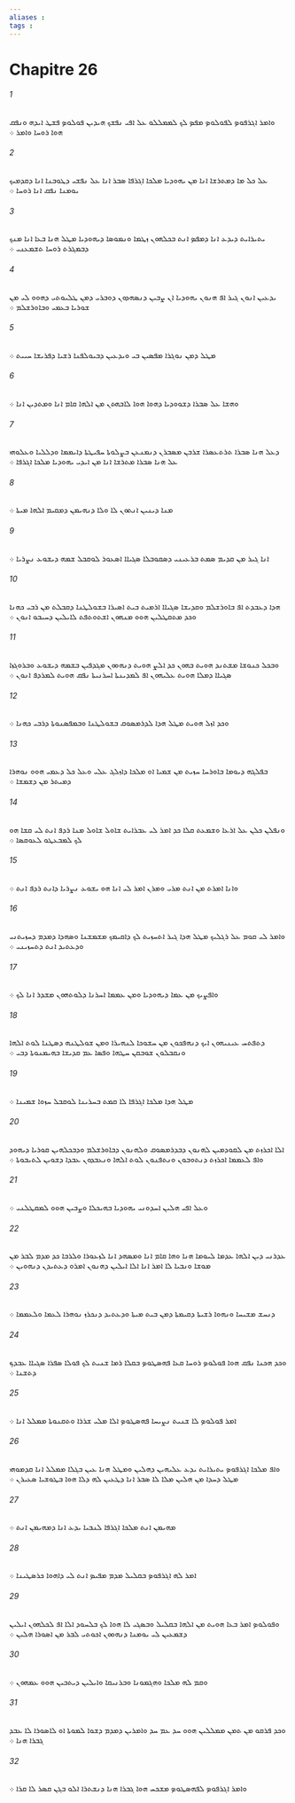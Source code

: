 ```yaml
---
aliases : 
tags : 
---
```


# Chapitre 26

###### 1
ܘܐܡܪ ܐܓܪܦܘܤ ܠܦܘܠܘܤ ܡܦܤ ܠܟ ܠܡܡܠܠܘ ܥܠ ܐܦܝ ܢܦܫܟ ܗܝܕܝܢ ܦܘܠܘܤ ܦܫܛ ܐܝܕܗ ܘܢܦܩ ܗܘܐ ܪܘܚܐ ܘܐܡܪ ܀
###### 2
ܥܠ ܟܠ ܡܐ ܕܡܬܪܫܐ ܐܢܐ ܡܢ ܝܗܘܕܝܐ ܡܠܟܐ ܐܓܪܦܐ ܤܒܪ ܐܢܐ ܥܠ ܢܦܫܝ ܕܛܘܒܢܐ ܐܢܐ ܕܩܕܡܝܟ ܝܘܡܢܐ ܢܦܩ ܐܢܐ ܪܘܚܐ ܀
###### 3
ܝܬܝܪܐܝܬ ܕܝܕܥ ܐܢܐ ܕܡܦܤ ܐܢܬ ܒܟܠܗܘܢ ܙܛܡܐ ܘܢܡܘܤܐ ܕܝܗܘܕܝܐ ܡܛܠ ܗܢܐ ܒܥܐ ܐܢܐ ܡܢܟ ܕܒܡܓܪܬ ܪܘܚܐ ܬܫܡܥܢܝ ܀
###### 4
ܝܕܥܝܢ ܐܢܘܢ ܓܝܪ ܐܦ ܗܢܘܢ ܝܗܘܕܝܐ ܐܢ ܨܒܝܢ ܕܢܤܗܕܘܢ ܕܘܒܪܝ ܕܡܢ ܛܠܝܘܬܝ ܕܗܘܘ ܠܝ ܡܢ ܫܘܪܝܐ ܒܥܡܝ ܘܒܐܘܪܫܠܡ ܀
###### 5
ܡܛܠ ܕܡܢ ܢܘܓܪܐ ܡܦܤܝܢ ܒܝ ܘܝܕܥܝܢ ܕܒܝܘܠܦܢܐ ܪܫܝܐ ܕܦܪܝܫܐ ܚܝܝܬ ܀
###### 6
ܘܗܫܐ ܥܠ ܤܒܪܐ ܕܫܘܘܕܝܐ ܕܗܘܐ ܗܘܐ ܠܐܒܗܬܢ ܡܢ ܐܠܗܐ ܩܐܡ ܐܢܐ ܘܡܬܕܝܢ ܐܢܐ ܀
###### 7
ܕܥܠ ܗܢܐ ܤܒܪܐ ܬܪܬܥܤܪܐ ܫܪܒܢ ܡܤܒܪܢ ܕܢܡܢܥܢ ܒܨܠܘܬܐ ܚܦܝܛܬܐ ܕܐܝܡܡܐ ܘܕܠܠܝܐ ܘܥܠܘܗܝ ܥܠ ܗܢܐ ܤܒܪܐ ܡܬܪܫܐ ܐܢܐ ܡܢ ܐܝܕܝ ܝܗܘܕܝܐ ܡܠܟܐ ܐܓܪܦܐ ܀
###### 8
ܡܢܐ ܕܝܢܝܢ ܐܢܬܘܢ ܠܐ ܘܠܐ ܕܢܗܝܡܢ ܕܡܩܝܡ ܐܠܗܐ ܡܝܬܐ ܀
###### 9
ܐܢܐ ܓܝܪ ܡܢ ܩܕܝܡ ܤܡܬ ܒܪܥܝܢܝ ܕܤܩܘܒܠܐ ܤܓܝܐܐ ܐܤܥܘܪ ܠܘܩܒܠ ܫܡܗ ܕܝܫܘܥ ܢܨܪܝܐ ܀
###### 10
ܗܕܐ ܕܥܒܕܬ ܐܦ ܒܐܘܪܫܠܡ ܘܩܕܝܫܐ ܤܓܝܐܐ ܐܪܡܝܬ ܒܝܬ ܐܤܝܪܐ ܒܫܘܠܛܢܐ ܕܩܒܠܬ ܡܢ ܪܒܝ ܟܗܢܐ ܘܟܕ ܡܬܩܛܠܝܢ ܗܘܘ ܡܢܗܘܢ ܐܫܬܘܬܦܬ ܠܐܝܠܝܢ ܕܚܝܒܘ ܐܢܘܢ ܀
###### 11
ܘܒܟܠ ܟܢܘܫܐ ܡܫܬܢܕ ܗܘܝܬ ܒܗܘܢ ܟܕ ܐܠܨ ܗܘܝܬ ܕܢܗܘܘܢ ܡܓܕܦܝܢ ܒܫܡܗ ܕܝܫܘܥ ܘܒܪܘܓܙܐ ܤܓܝܐܐ ܕܡܠܐ ܗܘܝܬ ܥܠܝܗܘܢ ܐܦ ܠܡܕܝܢܬܐ ܐܚܪܢܝܬܐ ܢܦܩ ܗܘܝܬ ܠܡܪܕܦ ܐܢܘܢ ܀
###### 12
ܘܟܕ ܐܙܠ ܗܘܝܬ ܡܛܠ ܗܕܐ ܠܕܪܡܤܘܩ ܒܫܘܠܛܢܐ ܘܒܡܦܤܢܘܬܐ ܕܪܒܝ ܟܗܢܐ ܀
###### 13
ܒܦܠܓܗ ܕܝܘܡܐ ܒܐܘܪܚܐ ܚܙܝܬ ܡܢ ܫܡܝܐ ܐܘ ܡܠܟܐ ܕܐܙܠܓ ܥܠܝ ܘܥܠ ܟܠ ܕܥܡܝ ܗܘܘ ܢܘܗܪܐ ܕܡܝܬܪ ܡܢ ܕܫܡܫܐ ܀
###### 14
ܘܢܦܠܢ ܟܠܢ ܥܠ ܐܪܥܐ ܘܫܡܥܬ ܩܠܐ ܟܕ ܐܡܪ ܠܝ ܥܒܪܐܝܬ ܫܐܘܠ ܫܐܘܠ ܡܢܐ ܪܕܦ ܐܢܬ ܠܝ ܩܫܐ ܗܘ ܠܟ ܠܡܒܥܛܘ ܠܥܘܩܤܐ ܀
###### 15
ܘܐܢܐ ܐܡܪܬ ܡܢ ܐܢܬ ܡܪܝ ܘܡܪܢ ܐܡܪ ܠܝ ܐܢܐ ܗܘ ܝܫܘܥ ܢܨܪܝܐ ܕܐܢܬ ܪܕܦ ܐܢܬ ܀
###### 16
ܘܐܡܪ ܠܝ ܩܘܡ ܥܠ ܪܓܠܝܟ ܡܛܠ ܗܕܐ ܓܝܪ ܐܬܚܙܝܬ ܠܟ ܕܐܩܝܡܟ ܡܫܡܫܢܐ ܘܤܗܕܐ ܕܡܕܡ ܕܚܙܝܬܢܝ ܘܕܥܬܝܕ ܐܢܬ ܕܬܚܙܝܢܝ ܀
###### 17
ܘܐܦܨܝܟ ܡܢ ܥܡܐ ܕܝܗܘܕܝܐ ܘܡܢ ܥܡܡܐ ܐܚܪܢܐ ܕܠܘܬܗܘܢ ܡܫܕܪ ܐܢܐ ܠܟ ܀
###### 18
ܕܬܦܬܚ ܥܝܢܝܗܘܢ ܐܝܟ ܕܢܗܦܟܘܢ ܡܢ ܚܫܘܟܐ ܠܢܗܝܪܐ ܘܡܢ ܫܘܠܛܢܗ ܕܤܛܢܐ ܠܘܬ ܐܠܗܐ ܘܢܩܒܠܘܢ ܫܘܒܩܢ ܚܛܗܐ ܘܦܤܐ ܥܡ ܩܕܝܫܐ ܒܗܝܡܢܘܬܐ ܕܒܝ ܀
###### 19
ܡܛܠ ܗܕܐ ܡܠܟܐ ܐܓܪܦܐ ܠܐ ܩܡܬ ܒܚܪܝܢܐ ܠܘܩܒܠ ܚܙܘܐ ܫܡܝܢܐ ܀
###### 20
ܐܠܐ ܐܟܪܙܬ ܡܢ ܠܩܘܕܡܝܢ ܠܗܢܘܢ ܕܒܕܪܡܤܘܩ ܘܠܗܢܘܢ ܕܒܐܘܪܫܠܡ ܘܕܒܟܠܗܝܢ ܩܘܪܝܐ ܕܝܗܘܕ ܘܐܦ ܠܥܡܡܐ ܐܟܪܙܬ ܕܢܬܘܒܘܢ ܘܢܬܦܢܘܢ ܠܘܬ ܐܠܗܐ ܘܢܥܒܕܘܢ ܥܒܕܐ ܕܫܘܝܢ ܠܬܝܒܘܬܐ ܀
###### 21
ܘܥܠ ܐܦܝ ܗܠܝܢ ܐܚܕܘܢܝ ܝܗܘܕܝܐ ܒܗܝܟܠܐ ܘܨܒܝܢ ܗܘܘ ܠܡܩܛܠܢܝ ܀
###### 22
ܥܕܪܢܝ ܕܝܢ ܐܠܗܐ ܥܕܡܐ ܠܝܘܡܐ ܗܢܐ ܘܗܐ ܩܐܡ ܐܢܐ ܘܡܤܗܕ ܐܢܐ ܠܙܥܘܪܐ ܘܠܪܒܐ ܟܕ ܡܕܡ ܠܒܪ ܡܢ ܡܘܫܐ ܘܢܒܝܐ ܠܐ ܐܡܪ ܐܢܐ ܐܠܐ ܐܝܠܝܢ ܕܗܢܘܢ ܐܡܪܘ ܕܥܬܝܕܢ ܕܢܗܘܝܢ ܀
###### 23
ܕܢܚܫ ܡܫܝܚܐ ܘܢܗܘܐ ܪܫܝܬܐ ܕܩܝܡܬܐ ܕܡܢ ܒܝܬ ܡܝܬܐ ܘܕܥܬܝܕ ܕܢܟܪܙ ܢܘܗܪܐ ܠܥܡܐ ܘܠܥܡܡܐ ܀
###### 24
ܘܟܕ ܗܟܢܐ ܢܦܩ ܗܘܐ ܦܘܠܘܤ ܪܘܚܐ ܩܥܐ ܦܗܤܛܘܤ ܒܩܠܐ ܪܡܐ ܫܢܝܬ ܠܟ ܦܘܠܐ ܤܦܪܐ ܤܓܝܐܐ ܥܒܕܟ ܕܬܫܢܐ ܀
###### 25
ܐܡܪ ܦܘܠܘܤ ܠܐ ܫܢܝܬ ܢܨܝܚܐ ܦܗܤܛܘܤ ܐܠܐ ܡܠܝ ܫܪܪܐ ܘܬܩܢܘܬܐ ܡܡܠܠ ܐܢܐ ܀
###### 26
ܘܐܦ ܡܠܟܐ ܐܓܪܦܘܤ ܝܬܝܪܐܝܬ ܝܕܥ ܥܠܝܗܝܢ ܕܗܠܝܢ ܘܡܛܠ ܗܢܐ ܥܝܢ ܒܓܠܐ ܡܡܠܠ ܐܢܐ ܩܕܡܘܗܝ ܡܛܠ ܕܚܕܐ ܡܢ ܗܠܝܢ ܡܠܐ ܠܐ ܤܒܪ ܐܢܐ ܕܛܥܝܢ ܠܗ ܕܠܐ ܗܘܐ ܒܛܘܫܝܐ ܤܥܝܪܢ ܀
###### 27
ܡܗܝܡܢ ܐܢܬ ܡܠܟܐ ܐܓܪܦܐ ܠܢܒܝܐ ܝܕܥ ܐܢܐ ܕܡܗܝܡܢ ܐܢܬ ܀
###### 28
ܐܡܪ ܠܗ ܐܓܪܦܘܤ ܒܩܠܝܠ ܡܕܡ ܡܦܝܤ ܐܢܬ ܠܝ ܕܐܗܘܐ ܟܪܤܛܝܢܐ ܀
###### 29
ܘܦܘܠܘܤ ܐܡܪ ܒܥܐ ܗܘܝܬ ܡܢ ܐܠܗܐ ܒܩܠܝܠ ܘܒܤܓܝ ܠܐ ܗܘܐ ܠܟ ܒܠܚܘܕ ܐܠܐ ܐܦ ܠܟܠܗܘܢ ܐܝܠܝܢ ܕܫܡܥܝܢ ܠܝ ܝܘܡܢܐ ܕܢܗܘܘܢ ܐܟܘܬܝ ܠܒܪ ܡܢ ܐܤܘܪܐ ܗܠܝܢ ܀
###### 30
ܘܩܡ ܠܗ ܡܠܟܐ ܘܗܓܡܘܢܐ ܘܒܪܢܝܩܐ ܘܐܝܠܝܢ ܕܝܬܒܝܢ ܗܘܘ ܥܡܗܘܢ ܀
###### 31
ܘܟܕ ܦܪܩܘ ܡܢ ܬܡܢ ܡܡܠܠܝܢ ܗܘܘ ܚܕ ܥܡ ܚܕ ܘܐܡܪܝܢ ܕܡܕܡ ܕܫܘܐ ܠܡܘܬܐ ܐܘ ܠܐܤܘܪܐ ܠܐ ܥܒܕ ܓܒܪܐ ܗܢܐ ܀
###### 32
ܘܐܡܪ ܐܓܪܦܘܤ ܠܦܗܤܛܘܤ ܡܫܟܚ ܗܘܐ ܓܒܪܐ ܗܢܐ ܕܢܫܬܪܐ ܐܠܘ ܒܓܢ ܩܤܪ ܠܐ ܩܪܐ ܀
